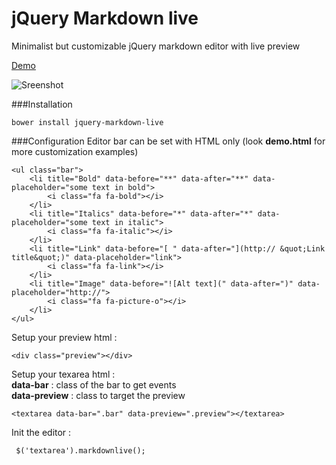 # jQuery Markdown live
Minimalist but customizable jQuery markdown editor with live preview

[Demo](http://www.spotlab.net/jquery-markdown-live/demo.html "Demo jQuery Markdown live")

![Sreenshot](http://www.spotlab.net/jquery-markdown-live/screenshot.png)

###Installation

    bower install jquery-markdown-live

###Configuration
Editor bar can be set with HTML only (look **demo.html** for more customization examples)

    <ul class="bar">
        <li title="Bold" data-before="**" data-after="**" data-placeholder="some text in bold">
            <i class="fa fa-bold"></i>
        </li>
        <li title="Italics" data-before="*" data-after="*" data-placeholder="some text in italic">
            <i class="fa fa-italic"></i>
        </li>
        <li title="Link" data-before="[ " data-after="](http:// &quot;Link title&quot;)" data-placeholder="link">
            <i class="fa fa-link"></i>
        </li>
        <li title="Image" data-before="![Alt text](" data-after=")" data-placeholder="http://">
            <i class="fa fa-picture-o"></i>
        </li>
    </ul>
			
Setup your preview html :	
	
    <div class="preview"></div>

Setup your texarea html :  
**data-bar** : class of the bar to get events  
**data-preview** : class to target the preview   

    <textarea data-bar=".bar" data-preview=".preview"></textarea>

Init the editor :

     $('textarea').markdownlive();
     
 


